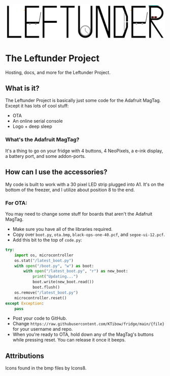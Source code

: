 ![Leftunder logo](/leftunder-color.svg)
# The Leftunder Project
Hosting, docs, and more for the Leftunder Project.
## What is it?
The Leftunder Project is basically just some code for the Adafruit MagTag. Except it has lots of cool stuff:
- OTA
- An online serial console
- Logo + deep sleep

### What's the Adafruit MagTag?
It's a thing to go on your fridge with 4 buttons, 4 NeoPixels, a e-ink display, a battery port, and some addon-ports.
## How can I use the accessories?
My code is built to work with a 30 pixel LED strip plugged into A1. It's on the bottom of the freezer, and I utilize about position 8 to the end.
### For OTA:
You may need to change some stuff for boards that aren't the Adafruit MagTag.
- Make sure you have all of the libraries required.
- Copy over `boot.py`, `ota.bmp`, `black-ops-one-40.pcf`, and `segoe-ui-12.pcf`.
- Add this bit to the top of `code.py`:
```python
try:
    import os, microcontroller
    os.stat("/latest_boot.py")
    with open("/boot.py", "w") as boot:
        with open("/latest_boot.py", "r") as new_boot:
            print("Updating...")
            boot.write(new_boot.read())
            boot.flush()
    os.remove("/latest_boot.py")
    microcontroller.reset()
except Exception:
    pass
```
- Post your code to GitHub.
- Change `https://raw.githubusercontent.com/KTibow/fridge/main/{file}` for your username and repo.
- When you're ready to OTA, hold down any of the MagTag's buttons while pressing reset. You can release it once it beeps.
## Attributions
Icons found in the bmp files by Icons8.
